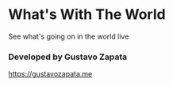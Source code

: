 # What's With The World
See what's going on in the world live


### Developed by Gustavo Zapata
https://gustavozapata.me
